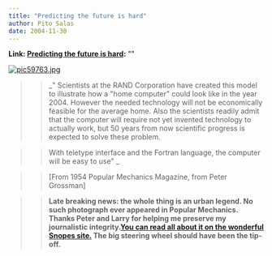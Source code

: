 ```yaml
---
title: "Predicting the future is hard"
author: Pito Salas
date: 2004-11-30
---
```


**Link: [Predicting the future is hard](None):** ""


>>

>>
[![pic59763.jpg](https://i0.wp.com/s3.media.squarespace.com/production/1075723/12829350/weblogs/archives/pic59763-thumb.jpg?resize=300%2C225)](<https://i0.wp.com/s3.media.squarespace.com/production/1075723/12829350/weblogs/archives/pic59763.jpg>)

>>

>> _" Scientists at the RAND Corporation have created this model to illustrate
how a "home computer" could look like in the year 2004. However the needed
technology will not be economically feasible for the average home. Also the
scientists readily admit that the computer will require not yet invented
technology to actually work, but 50 years from now scientific progress is
expected to solve these problem.

>>

>> With teletype interface and the Fortran language, the computer will be easy
to use" _

>>

>> [From 1954 Popular Mechanics Magazine, from Peter Grossman]

>>

>> **Late breaking news: the whole thing is an urban legend. No such
photograph ever appeared in Popular Mechanics. Thanks Peter and Larry for
helping me preserve my journalistic integrity.[You can read all about it on
the wonderful Snopes
site.](<http://www.snopes.com/inboxer/hoaxes/computer.asp>) The big steering
wheel should have been the tip-off.**


